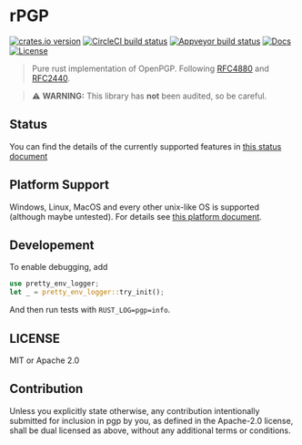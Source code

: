 # rPGP

[![crates.io version][crate-shield]][crate] [![CircleCI build status][circle-shield]][circle] [![Appveyor build status][appveyor-shield]][appveyor] [![Docs][docs-shield]][docs] [![License][license-shield]][license]

> Pure rust implementation of OpenPGP. Following [RFC4880](https://tools.ietf.org/html/rfc4880.html) and [RFC2440](https://tools.ietf.org/html/rfc2440).

> ⚠️ **WARNING:** This library has **not** been audited, so be careful.

## Status

You can find the details of the currently supported features in [this status document](STATUS.md)

## Platform Support

Windows, Linux, MacOS and every other unix-like OS is supported (although maybe
untested). For details see [this platform document](PLATFORMS.md).

## Developement

To enable debugging, add

```rust
use pretty_env_logger;
let _ = pretty_env_logger::try_init();
```

And then run tests with `RUST_LOG=pgp=info`.

## LICENSE

MIT or Apache 2.0

## Contribution

Unless you explicitly state otherwise, any contribution intentionally submitted
for inclusion in pgp by you, as defined in the Apache-2.0 license, shall be
dual licensed as above, without any additional terms or conditions.

[circle-shield]: https://img.shields.io/circleci/project/github/rpgp/rpgp/master.svg?style=flat-square
[circle]: https://circleci.com/gh/rpgp/rpgp/
[appveyor-shield]: https://ci.appveyor.com/api/projects/status/99y4f73itv7yvt93/branch/master?style=flat-square
[appveyor]: https://ci.appveyor.com/project/dignifiedquire/pgp/branch/master
[docs-shield]: https://img.shields.io/badge/docs-online-blue.svg?style=flat-square
[docs]: https://docs.rs/crate/pgp/
[license-shield]: https://img.shields.io/badge/License-MIT%2FApache2.0-green.svg?style=flat-square
[license]: https://github.com/rpgp/rpgp/blob/master/LICENSE.md
[crate-shield]: https://img.shields.io/crates/v/pgp.svg?style=flat-square
[crate]: https://crates.io/crates/pgp
